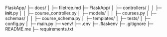 FlaskApp/
├─ docs/
│  ├─ filetree.md <!-- This -->
├─ FlaskApp/ <!-- contains the app code -->
│  ├─ controllers/ <!-- Contains files which  -->
│  │  ├─ __init__.py <!-- lists controllers -->
│  │  ├─ course_controller.py <!-- paths for course views -->
│  ├─ models/ <!-- talks to the db -->
│  │  ├─ courses.py
│  ├─ schemas/ <!-- communicate between controller and model -->
│  │  ├─ course_schema.py
│  ├─ templates/
│  ├─ tests/
│  ├─ config.py
│  ├─ main.py
├─ venv/
├─ .env
├─ .flaskenv
├─ .gitignore
├─ README.me
├─ requirements.txt
